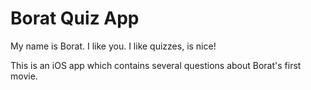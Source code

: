 # Borat Quiz App
My name is Borat. I like you. I like quizzes, is nice! 

This is an iOS app which contains several questions about Borat's first movie.
